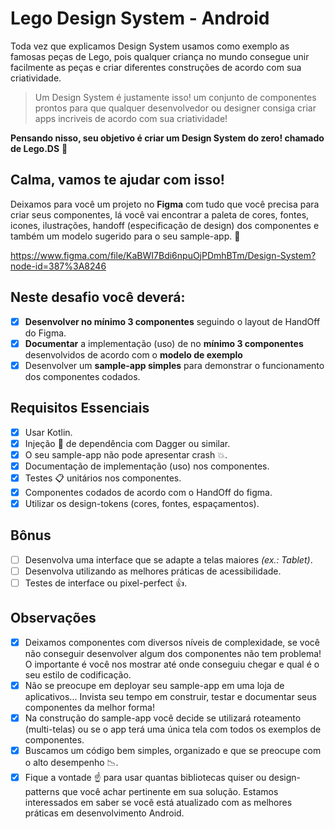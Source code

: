 # Lego Design System - Android

Toda vez que explicamos Design System usamos como exemplo as famosas peças de Lego, pois qualquer criança no mundo consegue
unir facilmente as peças e criar diferentes construções de acordo com sua criatividade.

> Um Design System é justamente isso! um conjunto de componentes prontos para que qualquer desenvolvedor ou designer consiga
criar apps incriveis de acordo com sua criatividade!

**Pensando nisso, seu objetivo é criar um Design System do zero! chamado de Lego.DS** :iphone: 

## Calma, vamos te ajudar com isso!

Deixamos para você um projeto no **Figma** com tudo que você precisa para criar seus componentes, lá você vai encontrar a paleta de cores, fontes, icones,
ilustrações, handoff (especificação de design) dos componentes e também um modelo sugerido para o seu sample-app. :iphone:

https://www.figma.com/file/KaBWI7Bdi6npuOjPDmhBTm/Design-System?node-id=387%3A8246

## Neste desafio você deverá:

- [x] **Desenvolver no mínimo 3 componentes** seguindo o layout de HandOff do Figma.
- [x] **Documentar** a implementação (uso) de no **mínimo 3 componentes** desenvolvidos de acordo com o **modelo de exemplo**
- [x] Desenvolver um **sample-app simples** para demonstrar o funcionamento dos componentes codados.

## Requisitos Essenciais

- [x] Usar Kotlin.
- [x] Injeção :syringe: de dependência com Dagger ou similar.
- [x] O seu sample-app não pode apresentar crash :boom:.
- [x] Documentação de implementação (uso) nos componentes.
- [x] Testes :clipboard: unitários nos componentes.
- [x] Componentes codados de acordo com o HandOff do figma.
- [x] Utilizar os design-tokens (cores, fontes, espaçamentos). 

## Bônus

- [ ] Desenvolva uma interface que se adapte a telas maiores *(ex.: Tablet)*.
- [ ] Desenvolva utilizando as melhores práticas de acessibilidade.
- [ ] Testes de interface ou pixel-perfect :+1:.

## Observações

- [x] Deixamos componentes com diversos níveis de complexidade, se você não conseguir desenvolver algum dos componentes não tem problema! 
O importante é você nos mostrar até onde conseguiu chegar e qual é o seu estilo de codificação.
- [x] Não se preocupe em deployar seu sample-app em uma loja de aplicativos... Invista seu tempo em construir, testar e documentar seus componentes da melhor forma!
- [x] Na construção do sample-app você decide se utilizará roteamento (multi-telas) ou se o app terá uma única tela com todos os exemplos de componentes.
- [x] Buscamos um código bem simples, organizado e que se preocupe com o alto desempenho :chart_with_downwards_trend:.
- [x] Fique a vontade :point_up: para usar quantas bibliotecas quiser ou design-patterns que você achar pertinente em sua solução. 
Estamos interessados em saber se você está atualizado com as melhores práticas em desenvolvimento Android. 
